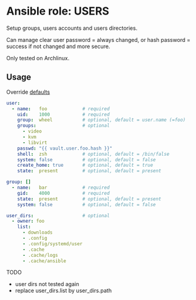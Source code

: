 # Ansible role: USERS

Setup groups, users accounts and users directories.

Can manage clear user password = always changed, or hash password = success if not changed and more secure.

Only tested on Archlinux.

## Usage
Override [defaults](https://github.com/lunics/ansible_role_users/blob/master/defaults/main.yml)
```yaml
user:
  - name:   foo             # required
    uid:    1000            # required
    group:  wheel           # optional, default = user.name (=foo)
    groups:                 # optional
      - video
      - kvm
      - libvirt
    passwd: "{{ vault.user.foo.hash }}"
    shell:  zsh             # optional, default = /bin/false
    system: false           # optional, default = false
    create_home: true       # optional, default = true
    state:  present         # optional, default = present
```
```yaml
group: []
  - name:   bar             # required
    gid:    4000            # required
    state:  present         # optional, default = present
    system: false           # optional, default = false
```
```yaml
user_dirs:                  # optional
  - owner: foo
    list:
      - downloads
      - .config
      - .config/systemd/user
      - .cache
      - .cache/logs
      - .cache/ansible
```
TODO
- user dirs not tested again
- replace user_dirs.list by user_dirs.path
